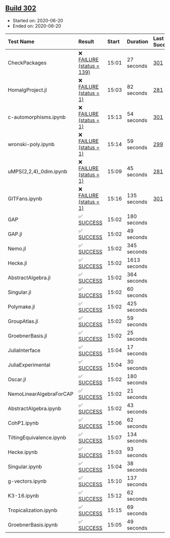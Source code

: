 ## [Build 302](https://oscarci.mathematik.uni-kl.de/job/oscar-stable/302/)

* Started on: 2020-06-20
* Ended on: 2020-06-20

| Test Name    | Result | Start | Duration | Last Success | First Failure |
|:-------------|:-------|:------|:---------|:-------------|:--------------|
| CheckPackages | ❌ [FAILURE (status = 139)](https://oscarci.mathematik.uni-kl.de/job/oscar-stable/302/artifact/logs/build-302/CheckPackages.log) | 15:01 | 27 seconds | [301](https://oscarci.mathematik.uni-kl.de/job/oscar-stable/301/) | [302](https://oscarci.mathematik.uni-kl.de/job/oscar-stable/302/) |
| HomalgProject.jl | ❌ [FAILURE (status = 1)](https://oscarci.mathematik.uni-kl.de/job/oscar-stable/302/artifact/logs/build-302/HomalgProject.jl.log) | 15:03 | 82 seconds | [281](https://oscarci.mathematik.uni-kl.de/job/oscar-stable/281/) | [282](https://oscarci.mathematik.uni-kl.de/job/oscar-stable/282/) |
| c-automorphisms.ipynb | ❌ [FAILURE (status = 1)](https://oscarci.mathematik.uni-kl.de/job/oscar-stable/302/artifact/logs/build-302/c-automorphisms.ipynb.log) | 15:13 | 54 seconds | [301](https://oscarci.mathematik.uni-kl.de/job/oscar-stable/301/) | [302](https://oscarci.mathematik.uni-kl.de/job/oscar-stable/302/) |
| wronski-poly.ipynb | ❌ [FAILURE (status = 1)](https://oscarci.mathematik.uni-kl.de/job/oscar-stable/302/artifact/logs/build-302/wronski-poly.ipynb.log) | 15:14 | 59 seconds | [299](https://oscarci.mathematik.uni-kl.de/job/oscar-stable/299/) | [300](https://oscarci.mathematik.uni-kl.de/job/oscar-stable/300/) |
| uMPS(2,2,4)_0dim.ipynb | ❌ [FAILURE (status = 1)](https://oscarci.mathematik.uni-kl.de/job/oscar-stable/302/artifact/logs/build-302/uMPS-2-2-4-_0dim.ipynb.log) | 15:09 | 45 seconds | [281](https://oscarci.mathematik.uni-kl.de/job/oscar-stable/281/) | [282](https://oscarci.mathematik.uni-kl.de/job/oscar-stable/282/) |
| GITFans.ipynb | ❌ [FAILURE (status = 1)](https://oscarci.mathematik.uni-kl.de/job/oscar-stable/302/artifact/logs/build-302/GITFans.ipynb.log) | 15:16 | 135 seconds | [301](https://oscarci.mathematik.uni-kl.de/job/oscar-stable/301/) | [302](https://oscarci.mathematik.uni-kl.de/job/oscar-stable/302/) |
| GAP | ✅ [SUCCESS](https://oscarci.mathematik.uni-kl.de/job/oscar-stable/302/artifact/logs/build-302/GAP.log) | 15:02 | 180 seconds |  |  |
| GAP.jl | ✅ [SUCCESS](https://oscarci.mathematik.uni-kl.de/job/oscar-stable/302/artifact/logs/build-302/GAP.jl.log) | 15:02 | 49 seconds |  |  |
| Nemo.jl | ✅ [SUCCESS](https://oscarci.mathematik.uni-kl.de/job/oscar-stable/302/artifact/logs/build-302/Nemo.jl.log) | 15:02 | 345 seconds |  |  |
| Hecke.jl | ✅ [SUCCESS](https://oscarci.mathematik.uni-kl.de/job/oscar-stable/302/artifact/logs/build-302/Hecke.jl.log) | 15:02 | 1613 seconds |  |  |
| AbstractAlgebra.jl | ✅ [SUCCESS](https://oscarci.mathematik.uni-kl.de/job/oscar-stable/302/artifact/logs/build-302/AbstractAlgebra.jl.log) | 15:02 | 364 seconds |  |  |
| Singular.jl | ✅ [SUCCESS](https://oscarci.mathematik.uni-kl.de/job/oscar-stable/302/artifact/logs/build-302/Singular.jl.log) | 15:02 | 60 seconds |  |  |
| Polymake.jl | ✅ [SUCCESS](https://oscarci.mathematik.uni-kl.de/job/oscar-stable/302/artifact/logs/build-302/Polymake.jl.log) | 15:02 | 425 seconds |  |  |
| GroupAtlas.jl | ✅ [SUCCESS](https://oscarci.mathematik.uni-kl.de/job/oscar-stable/302/artifact/logs/build-302/GroupAtlas.jl.log) | 15:02 | 59 seconds |  |  |
| GroebnerBasis.jl | ✅ [SUCCESS](https://oscarci.mathematik.uni-kl.de/job/oscar-stable/302/artifact/logs/build-302/GroebnerBasis.jl.log) | 15:02 | 25 seconds |  |  |
| JuliaInterface | ✅ [SUCCESS](https://oscarci.mathematik.uni-kl.de/job/oscar-stable/302/artifact/logs/build-302/JuliaInterface.log) | 15:04 | 17 seconds |  |  |
| JuliaExperimental | ✅ [SUCCESS](https://oscarci.mathematik.uni-kl.de/job/oscar-stable/302/artifact/logs/build-302/JuliaExperimental.log) | 15:04 | 30 seconds |  |  |
| Oscar.jl | ✅ [SUCCESS](https://oscarci.mathematik.uni-kl.de/job/oscar-stable/302/artifact/logs/build-302/Oscar.jl.log) | 15:02 | 180 seconds |  |  |
| NemoLinearAlgebraForCAP | ✅ [SUCCESS](https://oscarci.mathematik.uni-kl.de/job/oscar-stable/302/artifact/logs/build-302/NemoLinearAlgebraForCAP.log) | 15:02 | 21 seconds |  |  |
| AbstractAlgebra.ipynb | ✅ [SUCCESS](https://oscarci.mathematik.uni-kl.de/job/oscar-stable/302/artifact/logs/build-302/AbstractAlgebra.ipynb.log) | 15:02 | 43 seconds |  |  |
| CohP1.ipynb | ✅ [SUCCESS](https://oscarci.mathematik.uni-kl.de/job/oscar-stable/302/artifact/logs/build-302/CohP1.ipynb.log) | 15:06 | 62 seconds |  |  |
| TiltingEquivalence.ipynb | ✅ [SUCCESS](https://oscarci.mathematik.uni-kl.de/job/oscar-stable/302/artifact/logs/build-302/TiltingEquivalence.ipynb.log) | 15:07 | 134 seconds |  |  |
| Hecke.ipynb | ✅ [SUCCESS](https://oscarci.mathematik.uni-kl.de/job/oscar-stable/302/artifact/logs/build-302/Hecke.ipynb.log) | 15:03 | 93 seconds |  |  |
| Singular.ipynb | ✅ [SUCCESS](https://oscarci.mathematik.uni-kl.de/job/oscar-stable/302/artifact/logs/build-302/Singular.ipynb.log) | 15:04 | 38 seconds |  |  |
| g-vectors.ipynb | ✅ [SUCCESS](https://oscarci.mathematik.uni-kl.de/job/oscar-stable/302/artifact/logs/build-302/g-vectors.ipynb.log) | 15:10 | 137 seconds |  |  |
| K3-16.ipynb | ✅ [SUCCESS](https://oscarci.mathematik.uni-kl.de/job/oscar-stable/302/artifact/logs/build-302/K3-16.ipynb.log) | 15:12 | 62 seconds |  |  |
| Tropicalization.ipynb | ✅ [SUCCESS](https://oscarci.mathematik.uni-kl.de/job/oscar-stable/302/artifact/logs/build-302/Tropicalization.ipynb.log) | 15:15 | 69 seconds |  |  |
| GroebnerBasis.ipynb | ✅ [SUCCESS](https://oscarci.mathematik.uni-kl.de/job/oscar-stable/302/artifact/logs/build-302/GroebnerBasis.ipynb.log) | 15:05 | 49 seconds |  |  |
